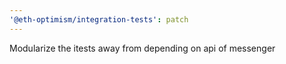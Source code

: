 ```yaml
---
'@eth-optimism/integration-tests': patch
---
```


Modularize the itests away from depending on api of messenger
